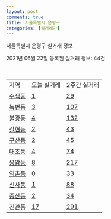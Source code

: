 ```yaml
---
layout: post
comments: true
title: 서울특별시 은평구
categories: [실거래가]
---
```


서울특별시 은평구 실거래 정보

2021년 06월 22일 등록된 실거래 정보: 44건

<script type="text/javascript">
  google.charts.load('current', {'packages':['corechart']});
  google.charts.setOnLoadCallback(drawChart);

  function drawChart() {
    var data = google.visualization.arrayToDataTable([['거래일', '매매', '전월세', '전매'], ['2021-02', 1, 20, 0], ['2021-03', 22, 74, 0], ['2021-04', 118, 220, 2], ['2021-05', 147, 286, 4], ['2021-06', 26, 172, 1]]);

    var options = {
      title: '최근 유형별 거래량 추이',
      legend: { position: 'bottom' }
    };

    var chart = new google.visualization.LineChart(document.getElementById('columnchart_material'));
    chart.draw(data, (options));
  }
</script>

<div id="columnchart_material" style="width: 450px; margin-left: -35px"></div>
<br>
<table class="sortable">
  <tr>
    <td>지역</td>
    <td>오늘 실거래</td>
    <td>2주간 실거래</td>
  </tr>

  
  <tr class="item">
    <td><a href="1138010100.html">수색동</a></td>
    <td><a href="1138010100.html">1</a></td>
    <td><a href="1138010100.html">29</a></td>
  </tr>
    

  <tr class="item">
    <td><a href="1138010200.html">녹번동</a></td>
    <td><a href="1138010200.html">3</a></td>
    <td><a href="1138010200.html">107</a></td>
  </tr>
    

  <tr class="item">
    <td><a href="1138010300.html">불광동</a></td>
    <td><a href="1138010300.html">4</a></td>
    <td><a href="1138010300.html">132</a></td>
  </tr>
    

  <tr class="item">
    <td><a href="1138010400.html">갈현동</a></td>
    <td><a href="1138010400.html">2</a></td>
    <td><a href="1138010400.html">43</a></td>
  </tr>
    

  <tr class="item">
    <td><a href="1138010500.html">구산동</a></td>
    <td><a href="1138010500.html">2</a></td>
    <td><a href="1138010500.html">45</a></td>
  </tr>
    

  <tr class="item">
    <td><a href="1138010600.html">대조동</a></td>
    <td><a href="1138010600.html">4</a></td>
    <td><a href="1138010600.html">74</a></td>
  </tr>
    

  <tr class="item">
    <td><a href="1138010700.html">응암동</a></td>
    <td><a href="1138010700.html">8</a></td>
    <td><a href="1138010700.html">217</a></td>
  </tr>
    

  <tr class="item">
    <td><a href="1138010800.html">역촌동</a></td>
    <td><a href="1138010800.html">0</a></td>
    <td><a href="1138010800.html">33</a></td>
  </tr>
    

  <tr class="item">
    <td><a href="1138010900.html">신사동</a></td>
    <td><a href="1138010900.html">1</a></td>
    <td><a href="1138010900.html">88</a></td>
  </tr>
    

  <tr class="item">
    <td><a href="1138011000.html">증산동</a></td>
    <td><a href="1138011000.html">2</a></td>
    <td><a href="1138011000.html">34</a></td>
  </tr>
    

  <tr class="item">
    <td><a href="1138011400.html">진관동</a></td>
    <td><a href="1138011400.html">17</a></td>
    <td><a href="1138011400.html">291</a></td>
  </tr>
    


</table>


    